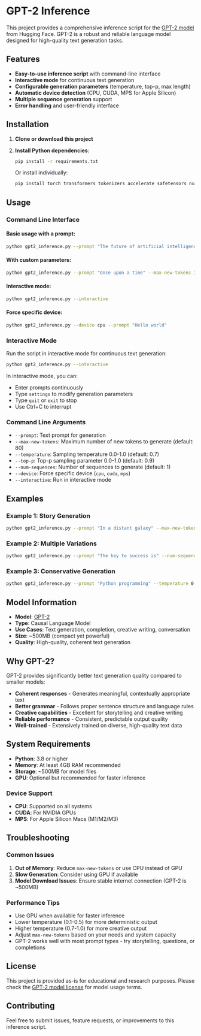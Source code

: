 # GPT-2 Inference

This project provides a comprehensive inference script for the [GPT-2 model](https://huggingface.co/gpt2) from Hugging Face. GPT-2 is a robust and reliable language model designed for high-quality text generation tasks.

## Features

- **Easy-to-use inference script** with command-line interface
- **Interactive mode** for continuous text generation
- **Configurable generation parameters** (temperature, top-p, max length)
- **Automatic device detection** (CPU, CUDA, MPS for Apple Silicon)
- **Multiple sequence generation** support
- **Error handling** and user-friendly interface

## Installation

1. **Clone or download this project**

2. **Install Python dependencies**:
   ```bash
   pip install -r requirements.txt
   ```

   Or install individually:
   ```bash
   pip install torch transformers tokenizers accelerate safetensors numpy
   ```

## Usage

### Command Line Interface

#### Basic usage with a prompt:
```bash
python gpt2_inference.py --prompt "The future of artificial intelligence is"
```

#### With custom parameters:
```bash
python gpt2_inference.py --prompt "Once upon a time" --max-new-tokens 150 --temperature 0.8 --num-sequences 2
```

#### Interactive mode:
```bash
python gpt2_inference.py --interactive
```

#### Force specific device:
```bash
python gpt2_inference.py --device cpu --prompt "Hello world"
```

### Interactive Mode

Run the script in interactive mode for continuous text generation:

```bash
python gpt2_inference.py --interactive
```

In interactive mode, you can:
- Enter prompts continuously
- Type `settings` to modify generation parameters
- Type `quit` or `exit` to stop
- Use Ctrl+C to interrupt

### Command Line Arguments

- `--prompt`: Text prompt for generation
- `--max-new-tokens`: Maximum number of new tokens to generate (default: 80)
- `--temperature`: Sampling temperature 0.0-1.0 (default: 0.7)
- `--top-p`: Top-p sampling parameter 0.0-1.0 (default: 0.9)
- `--num-sequences`: Number of sequences to generate (default: 1)
- `--device`: Force specific device (`cpu`, `cuda`, `mps`)
- `--interactive`: Run in interactive mode

## Examples

### Example 1: Story Generation
```bash
python gpt2_inference.py --prompt "In a distant galaxy" --max-new-tokens 200 --temperature 0.8
```

### Example 2: Multiple Variations
```bash
python gpt2_inference.py --prompt "The key to success is" --num-sequences 3 --temperature 0.9
```

### Example 3: Conservative Generation
```bash
python gpt2_inference.py --prompt "Python programming" --temperature 0.3 --top-p 0.8
```

## Model Information

- **Model**: [GPT-2](https://huggingface.co/gpt2)
- **Type**: Causal Language Model
- **Use Cases**: Text generation, completion, creative writing, conversation
- **Size**: ~500MB (compact yet powerful)
- **Quality**: High-quality, coherent text generation

## Why GPT-2?

GPT-2 provides significantly better text generation quality compared to smaller models:
- **Coherent responses** - Generates meaningful, contextually appropriate text
- **Better grammar** - Follows proper sentence structure and language rules  
- **Creative capabilities** - Excellent for storytelling and creative writing
- **Reliable performance** - Consistent, predictable output quality
- **Well-trained** - Extensively trained on diverse, high-quality text data

## System Requirements

- **Python**: 3.8 or higher
- **Memory**: At least 4GB RAM recommended
- **Storage**: ~500MB for model files
- **GPU**: Optional but recommended for faster inference

### Device Support

- **CPU**: Supported on all systems
- **CUDA**: For NVIDIA GPUs
- **MPS**: For Apple Silicon Macs (M1/M2/M3)

## Troubleshooting

### Common Issues

1. **Out of Memory**: Reduce `max-new-tokens` or use CPU instead of GPU
2. **Slow Generation**: Consider using GPU if available
3. **Model Download Issues**: Ensure stable internet connection (GPT-2 is ~500MB)

### Performance Tips

- Use GPU when available for faster inference
- Lower temperature (0.1-0.5) for more deterministic output
- Higher temperature (0.7-1.0) for more creative output
- Adjust `max-new-tokens` based on your needs and system capacity
- GPT-2 works well with most prompt types - try storytelling, questions, or completions

## License

This project is provided as-is for educational and research purposes. Please check the [GPT-2 model license](https://huggingface.co/gpt2) for model usage terms.

## Contributing

Feel free to submit issues, feature requests, or improvements to this inference script.
